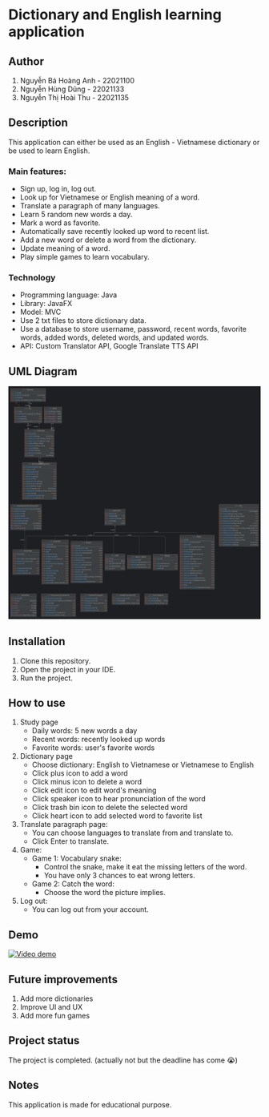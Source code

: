 # Dictionary and English learning application
## Author
1. Nguyễn Bá Hoàng Anh - 22021100
2. Nguyễn Hùng Dũng - 22021133
3. Nguyễn Thị Hoài Thu - 22021135
## Description
This application can either be used as an English - Vietnamese dictionary or be used to learn English.
### Main features:
- Sign up, log in, log out.
- Look up for Vietnamese or English meaning of a word.
- Translate a paragraph of many languages.
- Learn 5 random new words a day.
- Mark a word as favorite.
- Automatically save recently looked up word to recent list.
- Add a new word or delete a word from the dictionary.
- Update meaning of a word.
- Play simple games to learn vocabulary.
### Technology
- Programming language: Java
- Library: JavaFX
- Model: MVC
- Use 2 txt files to store dictionary data.
- Use a database to store username, password, recent words, favorite words, added words, deleted words, and updated words. 
- API: Custom Translator API, Google Translate TTS API 
## UML Diagram
<img src = "anh_diagram.png">

## Installation
1. Clone this repository.
2. Open the project in your IDE.
3. Run the project.
   
## How to use
1. Study page
    - Daily words: 5 new words a day
    - Recent words: recently looked up words
    - Favorite words: user's favorite words
2. Dictionary page
    - Choose dictionary: English to Vietnamese or Vietnamese to English
    - Click plus icon to add a word
    - Click minus icon to delete a word
    - Click edit icon to edit word's meaning
    - Click speaker icon to hear pronunciation of the word
    - Click trash bin icon to delete the selected word
    - Click heart icon to add selected word to favorite list
3. Translate paragraph page:
    - You can choose languages to translate from and translate to.
    - Click Enter to translate.
4. Game:
    - Game 1: Vocabulary snake:
        - Control the snake, make it eat the missing letters of the word.
        - You have only 3 chances to eat wrong letters.
    - Game 2: Catch the word:
        - Choose the word the picture implies.
5. Log out:
    - You can log out from your account.

## Demo
[![Video demo](https://img.youtube.com/vi/kJU2Mo3BS7s/0.jpg)](https://www.youtube.com/watch?v=kJU2Mo3BS7s)
## Future improvements
1. Add more dictionaries
2. Improve UI and UX
3. Add more fun games
## Project status
The project is completed. (actually not but the deadline has come :sob:)
## Notes
This application is made for educational purpose.
